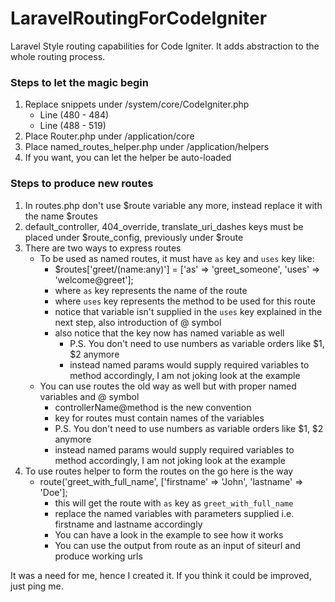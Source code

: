 # LaravelRoutingForCodeIgniter
Laravel Style routing capabilities for Code Igniter. It adds abstraction to the whole routing process.

### Steps to let the magic begin ###
1. Replace snippets under /system/core/CodeIgniter.php
	* Line (480 - 484)
	* Line (488 - 519)
2. Place Router.php under /application/core
3. Place named_routes_helper.php under /application/helpers
4. If you want, you can let the helper be auto-loaded

### Steps to produce new routes ###
1. In routes.php don't use $route variable any more, instead replace it with the name $routes
2. default_controller, 404_override, translate_uri_dashes keys must be placed under $route_config, previously under $route
3. There are two ways to express routes
	* To be used as named routes, it must have `as` key and `uses` key like: 
		* $routes['greet/(name:any)'] = ['as' => 'greet_someone', 'uses' => 'welcome@greet'];
		* where `as` key represents the name of the route
		* where `uses` key represents the method to be used for this route
		* notice that variable isn't supplied in the `uses` key explained in the next step, also introduction of @ symbol
		* also notice that the key now has named variable as well
			* P.S. You don't need to use numbers as variable orders like $1, $2 anymore
			* instead named params would supply required variables to method accordingly, I am not joking look at the example
	* You can use routes the old way as well but with proper named variables and @ symbol
		* controllerName@method is the new convention
		* key for routes must contain names of the variables
		* P.S. You don't need to use numbers as variable orders like $1, $2 anymore
		* instead named params would supply required variables to method accordingly, I am not joking look at the example
4. To use routes helper to form the routes on the go here is the way
	* route('greet_with_full_name', ['firstname' => 'John', 'lastname' => 'Doe'];
		* this will get the route with `as` key as `greet_with_full_name`
		* replace the named variables with parameters supplied i.e. firstname and lastname accordingly
		* You can have a look in the example to see how it works
		* You can use the output from route as an input of siteurl and produce working urls

It was a need for me, hence I created it. If you think it could be improved, just ping me.